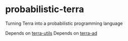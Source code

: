 probabilistic-terra
===================

Turning Terra into a probabilistic programming language

Depends on [terra-utils](https://github.com/dritchie/terra-utils)
Depends on [terra-ad](https://github.com/dritchie/terra-ad)
